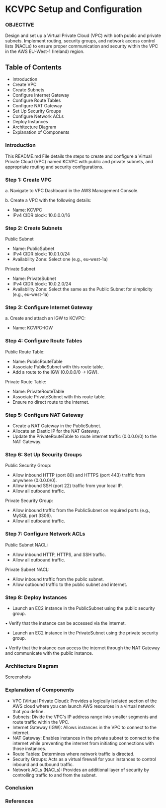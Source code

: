 # KCVPC Setup and Configuration

### OBJECTIVE
Design and set up a Virtual Private Cloud (VPC) with both public and private subnets. Implement routing, security groups, and network access control lists (NACLs) to ensure proper communication and security within the VPC in the AWS EU-West-1 (Ireland) region.

## Table of Contents
- Introduction
- Create VPC
- Create Subnets
- Configure Internet Gateway
- Configure Route Tables
- Configure NAT Gateway
- Set Up Security Groups
- Configure Network ACLs
- Deploy Instances
- Architecture Diagram
- Explanation of Components

### Introduction
This README.md File details the steps to create and configure a Virtual Private Cloud (VPC) named KCVPC with public and private subnets, and appropriate routing and security configurations.

### Step 1: Create VPC
a. Navigate to VPC Dashboard in the AWS Management Console.

b. Create a VPC with the following details:
- Name: KCVPC
- IPv4 CIDR block: 10.0.0.0/16

### Step 2: Create Subnets
Public Subnet
- Name: PublicSubnet
- IPv4 CIDR block: 10.0.1.0/24
- Availability Zone: Select one (e.g., eu-west-1a)

Private Subnet
- Name: PrivateSubnet
- IPv4 CIDR block: 10.0.2.0/24
- Availability Zone: Select the same as the Public Subnet for simplicity (e.g., eu-west-1a)

### Step 3: Configure Internet Gateway
a. Create and attach an IGW to KCVPC:
- Name: KCVPC-IGW

### Step 4: Configure Route Tables
Public Route Table:
- Name: PublicRouteTable
- Associate PublicSubnet with this route table.
- Add a route to the IGW (0.0.0.0/0 -> IGW).

Private Route Table:
- Name: PrivateRouteTable
- Associate PrivateSubnet with this route table.
- Ensure no direct route to the internet.

### Step 5: Configure NAT Gateway
- Create a NAT Gateway in the PublicSubnet.
- Allocate an Elastic IP for the NAT Gateway.
- Update the PrivateRouteTable to route internet traffic (0.0.0.0/0) to the NAT Gateway.

### Step 6: Set Up Security Groups
Public Security Group:
- Allow inbound HTTP (port 80) and HTTPS (port 443) traffic from anywhere (0.0.0.0/0).
- Allow inbound SSH (port 22) traffic from your local IP.
- Allow all outbound traffic.

Private Security Group:
- Allow inbound traffic from the PublicSubnet on required ports (e.g., MySQL port 3306).
- Allow all outbound traffic.

### Step 7: Configure Network ACLs
Public Subnet NACL:
- Allow inbound HTTP, HTTPS, and SSH traffic.
- Allow all outbound traffic.

Private Subnet NACL:
- Allow inbound traffic from the public subnet.
- Allow outbound traffic to the public subnet and internet.

### Step 8: Deploy Instances
- Launch an EC2 instance in the PublicSubnet using the public security group.

• Verify that the instance can be accessed via the internet.
- Launch an EC2 instance in the PrivateSubnet using the private security group.

• Verify that the instance can access the internet through the NAT Gateway and communicate with the public instance.

### Architecture Diagram
Screenshots 

### Explanation of Components
- VPC (Virtual Private Cloud): Provides a logically isolated section of the AWS cloud where you can launch AWS resources in a virtual network that you define.
- Subnets: Divide the VPC's IP address range into smaller segments and route traffic within the VPC.
- Internet Gateway (IGW): Allows instances in the VPC to connect to the internet.
- NAT Gateway: Enables instances in the private subnet to connect to the internet while preventing the internet from initiating connections with those instances.
- Route Tables: Determines where network traffic is directed.
- Security Groups: Acts as a virtual firewall for your instances to control inbound and outbound traffic.
- Network ACLs (NACLs): Provides an additional layer of security by controlling traffic to and from the subnet.

### Conclusion

### References
